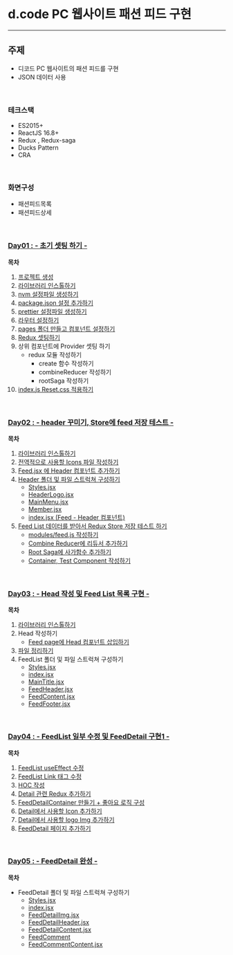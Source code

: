# d.code PC 웹사이트 패션 피드 구현

----------

## 주제 

- 디코드 PC 웹사이트의 패션 피드를 구현 
- JSON 데이터 사용 

<br/>

### 테크스택

- ES2015+
- ReactJS 16.8+
- Redux , Redux-saga
- Ducks Pattern
- CRA

<br/>

### 화면구성 

- 패션피드목록 
- 패션피드상세

<br/>

### [Day01 : - 초기 셋팅 하기 -](https://github.com/HYEOK999/d-code-feed/blob/master/Day1.md)

**목차**

1. [프로젝트 생성](https://github.com/HYEOK999/d-code-feed/blob/master/Day1.md#a1)
2. [라이브러리 인스톨하기](https://github.com/HYEOK999/d-code-feed/blob/master/Day1.md#a2)
3. [nvm 설정파일 생성하기](https://github.com/HYEOK999/d-code-feed/blob/master/Day1.md#a3)
4. [package.json 설정 추가하기](https://github.com/HYEOK999/d-code-feed/blob/master/Day1.md#a4)
5. [prettier 설정파일 생성하기](https://github.com/HYEOK999/d-code-feed/blob/master/Day1.md#a5)
6. [라우터 설정하기](https://github.com/HYEOK999/d-code-feed/blob/master/Day1.md#a6)
7. [pages 폴더 만들고 컴포넌트 설정하기](https://github.com/HYEOK999/d-code-feed/blob/master/Day1.md#a7)
8. [Redux 셋팅하기](https://github.com/HYEOK999/d-code-feed/blob/master/Day1.md#a8)
9. 상위 컴포넌트에 Provider 셋팅 하기
   - redux 모듈 작성하기
     - create 함수 작성하기
     - combineReducer 작성하기
     - rootSaga 작성하기
10. [index.js Reset.css 적용하기](https://github.com/HYEOK999/d-code-feed/blob/master/Day1.md#a11)

<br/>

### [Day02 : - header 꾸미기, Store에 feed 저장 테스트 - ](https://github.com/HYEOK999/d-code-feed/blob/master/Day2.md)

**목차**

1. [라이브러리 인스톨하기](https://github.com/HYEOK999/d-code-feed/blob/master/Day2.md#a2)
2. [전역적으로 사용할 Icons 파일 작성하기](https://github.com/HYEOK999/d-code-feed/blob/master/Day2.md#a6)
3. [Feed.jsx 에 Header 컴포넌트 추가하기](https://github.com/HYEOK999/d-code-feed/blob/master/Day2.md#a1)
4. [Header 폴더 및 파일 스트럭쳐 구성하기](https://github.com/HYEOK999/d-code-feed/blob/master/Day2.md#a3)
   - [Styles.jsx](https://github.com/HYEOK999/d-code-feed/blob/master/Day2.md#a4)
   - [HeaderLogo.jsx](https://github.com/HYEOK999/d-code-feed/blob/master/Day2.md#a5)
   - [MainMenu.jsx](https://github.com/HYEOK999/d-code-feed/blob/master/Day2.md#a7)
   - [Member.jsx](https://github.com/HYEOK999/d-code-feed/blob/master/Day2.md#a8)
   - [index.jsx (Feed - Header 컴포넌트)](https://github.com/HYEOK999/d-code-feed/blob/master/Day2.md#a9)
5. [Feed List 데이터를 받아서 Redux Store 저장 테스트 하기](https://github.com/HYEOK999/d-code-feed/blob/master/Day2.md#a10)
   - [modules/feed.js 작성하기](https://github.com/HYEOK999/d-code-feed/blob/master/Day2.md#a11)
   - [Combine Reducer에 리듀서 추가하기](https://github.com/HYEOK999/d-code-feed/blob/master/Day2.md#a12)
   - [Root Saga에 사가함수 추가하기](https://github.com/HYEOK999/d-code-feed/blob/master/Day2.md#a13)
   - [Container, Test Component 작성하기](https://github.com/HYEOK999/d-code-feed/blob/master/Day2.md#a14)

<br/>

### [Day03 : - Head 작성 및 Feed List 목록 구현 - ](https://github.com/HYEOK999/d-code-feed/blob/master/Day3.md)

**목차**

1. [라이브러리 인스톨하기](https://github.com/HYEOK999/d-code-feed/blob/master/Day3.md#a1)
2. Head 작성하기
   - [Feed page에 Head 컴포넌트 삽입하기](https://github.com/HYEOK999/d-code-feed/blob/master/Day3.md#a3)
3. [파일 정리하기](https://github.com/HYEOK999/d-code-feed/blob/master/Day3.md#a4)
4. FeedList 폴더 및 파일 스트럭쳐 구성하기
   - [Styles.jsx](https://github.com/HYEOK999/d-code-feed/blob/master/Day3.md#a6)
   - [index.jsx](https://github.com/HYEOK999/d-code-feed/blob/master/Day3.md#a7)
   - [MainTitle.jsx](https://github.com/HYEOK999/d-code-feed/blob/master/Day3.md#a8)
   - [FeedHeader.jsx](https://github.com/HYEOK999/d-code-feed/blob/master/Day3.md#a9)
   - [FeedContent.jsx](https://github.com/HYEOK999/d-code-feed/blob/master/Day3.md#a10)
   - [FeedFooter.jsx](https://github.com/HYEOK999/d-code-feed/blob/master/Day3.md#a11)

<br/>

### [Day04 : - FeedList 일부 수정 및 FeedDetail 구현1 -](https://github.com/HYEOK999/d-code-feed/blob/master/Day4.md)

**목차**

1. [FeedList useEffect 수정](https://github.com/HYEOK999/d-code-feed/blob/master/Day4.md#a1)
2. [FeedList Link 태그 수정](https://github.com/HYEOK999/d-code-feed/blob/master/Day4.md#a2)
3. [HOC 작성](https://github.com/HYEOK999/d-code-feed/blob/master/Day4.md#a3)
4. [Detail 관련 Redux 추가하기](https://github.com/HYEOK999/d-code-feed/blob/master/Day4.md#a4)
5. [FeedDetailContainer 만들기 + 좋아요 로직 구성](https://github.com/HYEOK999/d-code-feed/blob/master/Day4.md#a5)
6. [Detail에서 사용할 Icon 추가하기](https://github.com/HYEOK999/d-code-feed/blob/master/Day4.md#a6)
7. [Detail에서 사용할 logo Img 추가하기](https://github.com/HYEOK999/d-code-feed/blob/master/Day4.md#a7)
8. [FeedDetail 페이지 추가하기](https://github.com/HYEOK999/d-code-feed/blob/master/Day4.md#a8)

<br/>

### [Day05 : - FeedDetail 완성 -](https://github.com/HYEOK999/d-code-feed/blob/master/Day5.md)

**목차**

- FeedDetail 폴더 및 파일 스트럭쳐 구성하기
  - [Styles.jsx](https://github.com/HYEOK999/d-code-feed/blob/master/Day5.md#a2)
  - [index.jsx](https://github.com/HYEOK999/d-code-feed/blob/master/Day5.md#a6)
  - [FeedDetailImg.jsx](https://github.com/HYEOK999/d-code-feed/blob/master/Day5.md#a3)
  - [FeedDetailHeader.jsx](https://github.com/HYEOK999/d-code-feed/blob/master/Day5.md#a4)
  - [FeedDetailContent.jsx](https://github.com/HYEOK999/d-code-feed/blob/master/Day5.md#a5)
  - [FeedComment](https://github.com/HYEOK999/d-code-feed/blob/master/Day5.md#a6)
  - [FeedCommentContent.jsx](https://github.com/HYEOK999/d-code-feed/blob/master/Day5.md#a7)

